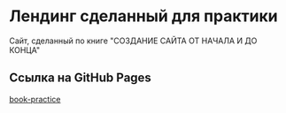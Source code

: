 # Лендинг сделанный для практики
Сайт, сделанный по книге "СОЗДАНИЕ САЙТА ОТ НАЧАЛА И ДО КОНЦА"

## Ссылка на GitHub Pages
[book-practice](https://slawaslawa.github.io/book-practice/)
